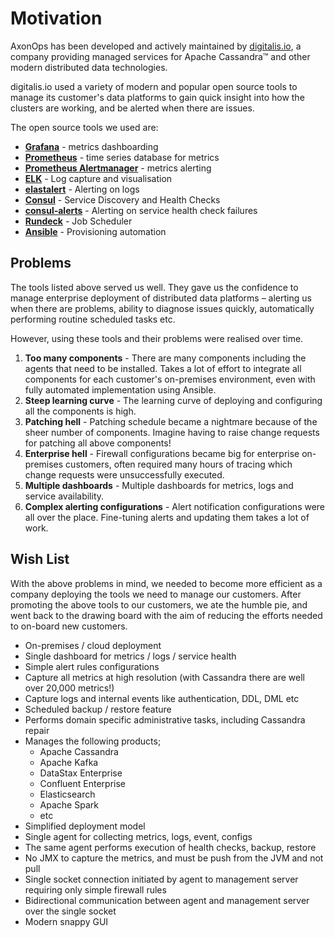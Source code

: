 # Motivation

AxonOps has been developed and actively maintained by [digitalis.io](https://digitalis.io), a company providing managed services for Apache Cassandra™ and other modern distributed data technologies.

digitalis.io used a variety of modern and popular open source tools to manage its customer's data platforms to gain quick insight into how the clusters are working, and be alerted when there are issues.

The open source tools we used are:

* [**Grafana**](https://grafana.com/) - metrics dashboarding
* [**Prometheus**](https://prometheus.io/) - time series database for metrics
* [**Prometheus Alertmanager**](https://prometheus.io/docs/alerting/alertmanager/) - metrics alerting
* [**ELK**](https://www.elastic.co/elk-stack) - Log capture and visualisation
* [**elastalert**](https://github.com/Yelp/elastalert) - Alerting on logs
* [**Consul**](https://www.consul.io/) - Service Discovery and Health Checks
* [**consul-alerts**](https://github.com/AcalephStorage/consul-alerts) - Alerting on service health check failures
* [**Rundeck**](https://www.rundeck.com/) - Job Scheduler
* [**Ansible**](https://www.ansible.com/) - Provisioning automation

## Problems
The tools listed above served us well. They gave us the confidence to manage enterprise deployment of distributed data platforms – alerting us when there are problems, ability to diagnose issues quickly, automatically performing routine scheduled tasks etc.

However, using these tools and their problems were realised over time.

1. **Too many components** - There are many components including the agents that need to be installed. Takes a lot of effort to integrate all components for each customer's on-premises environment, even with fully automated implementation using Ansible.
2. **Steep learning curve** - The learning curve of deploying and configuring all the components is high.
3. **Patching hell** - Patching schedule became a nightmare because of the sheer number of components. Imagine having to raise change requests for patching all above components!
4. **Enterprise hell** - Firewall configurations became big for enterprise on-premises customers, often required many hours of tracing which change requests were unsuccessfully executed.
5. **Multiple dashboards** - Multiple dashboards for metrics, logs and service availability.
6. **Complex alerting configurations** - Alert notification configurations were all over the place. Fine-tuning alerts and updating them takes a lot of work.

## Wish List
With the above problems in mind, we needed to become more efficient as a company deploying the tools we need to manage our customers.
After promoting the above tools to our customers, we ate the humble pie, and went back to the drawing board with the aim of reducing the efforts needed to on-board new customers.

* On-premises / cloud deployment
* Single dashboard for metrics / logs / service health
* Simple alert rules configurations
* Capture all metrics at high resolution (with Cassandra there are well over 20,000 metrics!)
* Capture logs and internal events like authentication, DDL, DML etc
* Scheduled backup / restore feature
* Performs domain specific administrative tasks, including Cassandra repair
* Manages the following products;
    * Apache Cassandra
    * Apache Kafka
    * DataStax Enterprise
    * Confluent Enterprise
    * Elasticsearch
    * Apache Spark
    * etc
* Simplified deployment model
* Single agent for collecting metrics, logs, event, configs
* The same agent performs execution of health checks, backup, restore
* No JMX to capture the metrics, and must be push from the JVM and not pull
* Single socket connection initiated by agent to management server requiring only simple firewall rules
* Bidirectional communication between agent and management server over the single socket
* Modern snappy GUI
